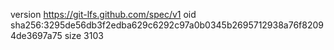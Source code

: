 version https://git-lfs.github.com/spec/v1
oid sha256:3295de56db3f2edba629c6292c97a0b0345b2695712938a76f82094de3697a75
size 3103
